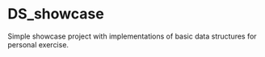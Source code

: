 # DS_showcase

Simple showcase project with implementations of basic data structures for personal exercise.
